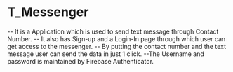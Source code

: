 # T_Messenger

-- It is a Application which is used to send text message through Contact Number.
-- It also has Sign-up and a Login-In page through which user can get access to the messenger.
-- By putting the contact number and the text message user can send the data in just 1 click.
--The Username and password is maintained by Firebase Authenticator.
